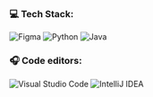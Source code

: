 ### 💻 **Tech Stack:**
 ![Figma](https://img.shields.io/badge/Figma-0D0D0D?style=for-the-badge&logo=figma&logoColor=white)  ![Python](https://img.shields.io/badge/python-13678A?style=for-the-badge&logo=python&logoColor=ffdd54)  ![Java](https://img.shields.io/badge/Java-FF7A48?style=for-the-badge&logo=openjdk) 

### 🎧 **Code editors:**
![Visual Studio Code](https://img.shields.io/badge/VSCODE-13678A?style=for-the-badge&logo=visual-studio-code) ![IntelliJ IDEA](https://img.shields.io/badge/IntelliJIDEA-D95252.svg?style=for-the-badge&logo=intellij-idea&logoColor=white)
